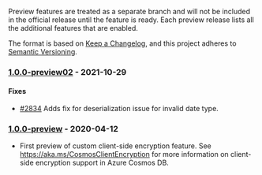 Preview features are treated as a separate branch and will not be included in the official release until the feature is ready. Each preview release lists all the additional features that are enabled.

The format is based on [Keep a Changelog](https://keepachangelog.com/en/1.0.0/),
and this project adheres to [Semantic Versioning](https://semver.org/spec/v2.0.0.html).

### <a name="1.0.0-preview02"/> [1.0.0-preview02](https://www.nuget.org/packages/Microsoft.Azure.Cosmos.Encryption.custom/1.0.0-preview02) - 2021-10-29

#### Fixes 
- [#2834](https://github.com/Azure/azure-cosmos-dotnet-v3/pull/2834) Adds fix for deserialization issue for invalid date type.


### <a name="1.0.0-preview"/> [1.0.0-preview](https://www.nuget.org/packages/Microsoft.Azure.Cosmos.Encryption.custom/1.0.0-preview) - 2020-04-12
- First preview of custom client-side encryption feature. See https://aka.ms/CosmosClientEncryption for more information on client-side encryption support in Azure Cosmos DB.